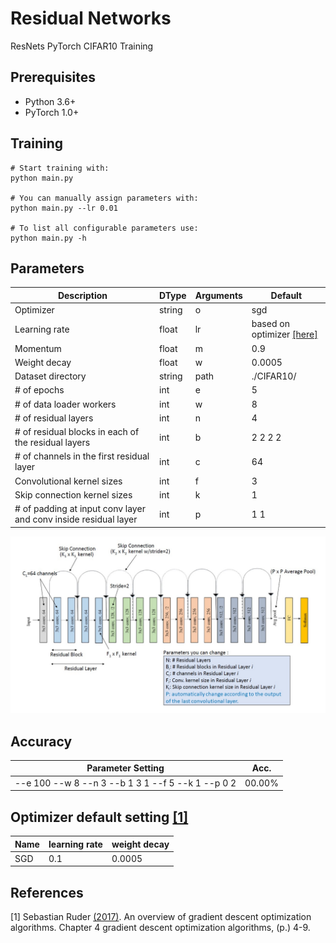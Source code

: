 # Residual Networks
ResNets PyTorch CIFAR10 Training

## Prerequisites
- Python 3.6+
- PyTorch 1.0+

## Training
```
# Start training with: 
python main.py

# You can manually assign parameters with: 
python main.py --lr 0.01

# To list all configurable parameters use: 
python main.py -h

```

## Parameters
| Description | DType       | Arguments  | Default | 
| ----------- | ----------- | ---------- | ------- | 
| Optimizer                              | string | o          | sgd | 
| Learning rate                          | float  | lr         | based on optimizer [[here]](#optimizer) | 
| Momentum                          	 | float  | m          | 0.9 | 
| Weight decay                           | float  | w          | 0.0005 | 
| Dataset directory                      | string | path       | ./CIFAR10/  | 
| # of epochs                            | int    | e          | 5   | 
| # of data loader workers               | int    | w          | 8   | 
| # of residual layers                   | int    | n          | 4   | 
| # of residual blocks in each of the residual layers | int    | b           | 2 2 2 2 | 
| # of channels in the first residual layer       | int    | c           | 64      | 
| Convolutional kernel sizes    		 | int    | f        	 | 3       | 
| Skip connection kernel sizes 			 | int    | k     	  	 | 1       | 
| # of padding at input conv layer and conv inside residual layer| int    | p     	  	 | 1  1    | 

![ResNet18 setting example](resnet18.jpg)

## Accuracy
| Parameter Setting | Acc.        |
| ----------------- | ----------- |
| --e 100 --w 8 --n 3 --b 1 3 1 --f 5 --k 1 --p 0 2         |  00.00%     |

## <a id="optimizer">Optimizer default setting</a> [[1]](#1)
| Name 		  | learning rate | weight decay  | 
| ----------- | ------------- | ---------- |
| SGD         | 0.1 		  | 0.0005     |

## References
<a id="1">[1]</a> 
Sebastian Ruder [(2017)](https://arxiv.org/pdf/1609.04747.pdf). 
An overview of gradient descent optimization algorithms. 
Chapter 4 gradient descent optimization algorithms, (p.) 4-9.